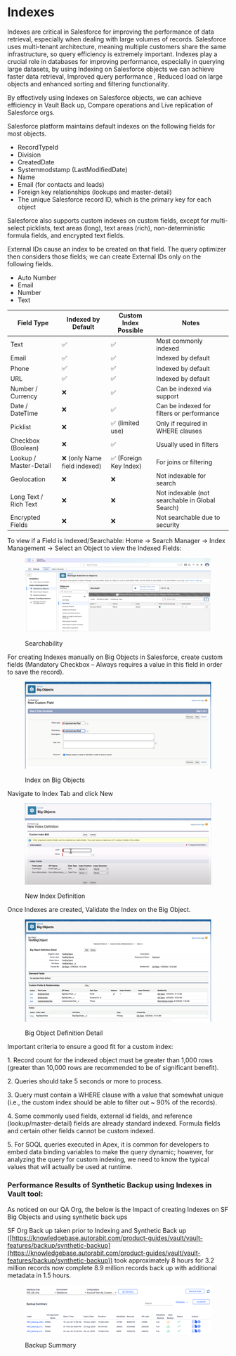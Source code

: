 # Indexes

Indexes are critical in Salesforce for improving the performance of data retrieval, especially when dealing with large volumes of records. Salesforce uses multi-tenant architecture, meaning multiple customers share the same infrastructure, so query efficiency is extremely important. Indexes play a crucial role in databases for improving performance, especially in querying large datasets, by using Indexing on Salesforce objects we can achieve faster data retrieval, Improved query performance , Reduced load on large objects and enhanced sorting and filtering functionality.

By effectively using Indexes on Salesforce objects, we can achieve efficiency in Vault Back up, Compare operations and Live replication of Salesforce orgs.

Salesforce platform maintains default indexes on the following fields for most objects.

* RecordTypeId
* Division
* CreatedDate
* Systemmodstamp (LastModifiedDate)
* Name
* Email (for contacts and leads)
* Foreign key relationships (lookups and master-detail)
* The unique Salesforce record ID, which is the primary key for each object

Salesforce also supports custom indexes on custom fields, except for multi-select picklists, text areas (long), text areas (rich), non-deterministic formula fields, and encrypted text fields.

External IDs cause an index to be created on that field. The query optimizer then considers those fields; we can create External IDs only on the following fields.

* Auto Number
* Email
* Number
* Text

| Field Type             | Indexed by Default          | Custom Index Possible | Notes                                           |
| ---------------------- | --------------------------- | --------------------- | ----------------------------------------------- |
| Text                   | ✅                           |                ✅      | Most commonly indexed                           |
| Email                  | ✅                           | ✅                     | Indexed by default                              |
| Phone                  | ✅                           | ✅                     | Indexed by default                              |
| URL                    | ✅                           | ✅                     | Indexed by default                              |
| Number / Currency      | ❌                           | ✅                     | Can be indexed via support                      |
| Date / DateTime        | ❌                           | ✅                     | Can be indexed for filters or performance       |
| Picklist               | ❌                           | ✅ (limited use)       | Only if required in WHERE clauses               |
| Checkbox (Boolean)     | ❌                           | ✅                     | Usually used in filters                         |
| Lookup / Master-Detail | ❌ (only Name field indexed) | ✅ (Foreign Key Index) | For joins or filtering                          |
| Geolocation            | ❌                           | ❌                     | Not indexable for search                        |
| Long Text / Rich Text  | ❌                           | ❌                     | Not indexable (not searchable in Global Search) |
| Encrypted Fields       | ❌                           | ❌                     | Not searchable due to security                  |

To view if a Field is Indexed/Searchable: Home -> Search Manager -> Index Management -> Select an Object to view the Indexed Fields:

<figure><img src="../../../.gitbook/assets/image (1691).png" alt=""><figcaption><p>Searchability</p></figcaption></figure>

For creating Indexes manually on Big Objects in Salesforce, create custom fields (Mandatory Checkbox – Always requires a value in this field in order to save the record).

<figure><img src="../../../.gitbook/assets/image (1692).png" alt=""><figcaption><p>Index on Big Objects</p></figcaption></figure>

Navigate to Index Tab and click New

<figure><img src="../../../.gitbook/assets/image (1693).png" alt=""><figcaption><p>New Index Definition</p></figcaption></figure>

Once Indexes are created, Validate the Index on the Big Object.

<figure><img src="../../../.gitbook/assets/image (1694).png" alt=""><figcaption><p>Big Object Definition Detail</p></figcaption></figure>

Important criteria to ensure a good fit for a custom index:

1\. Record count for the indexed object must be greater than 1,000 rows (greater than 10,000 rows are recommended to be of significant benefit).

2\. Queries should take 5 seconds or more to process.

3\. Query must contain a WHERE clause with a value that somewhat unique (i.e., the custom index should be able to filter out \~ 90% of the records).

4\. Some commonly used fields, external id fields, and reference (lookup/master-detail) fields are already standard indexed. Formula fields and certain other fields cannot be custom indexed.

5\. For SOQL queries executed in Apex, it is common for developers to embed data binding variables to make the query dynamic; however, for analyzing the query for custom indexing, we need to know the typical values that will actually be used at runtime.

### Performance Results of Synthetic Backup using Indexes in Vault tool:

As noticed on our QA Org, the below is the Impact of creating Indexes on SF Big Objects and using synthetic back ups

SF Org Back up taken prior to Indexing and Synthetic Back up ([https://knowledgebase.autorabit.com/product-guides/vault/vault-features/backup/synthetic-backup](https://knowledgebase.autorabit.com/product-guides/vault/vault-features/backup/synthetic-backup)) took approximately 8 hours for 3.2 million records now complete 8.9 million records back up with additional metadata in 1.5 hours.

<figure><img src="../../../.gitbook/assets/image (1695).png" alt=""><figcaption><p>Backup Summary</p></figcaption></figure>


